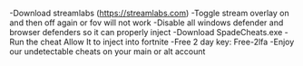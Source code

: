  -Download streamlabs (https://streamlabs.com)
-Toggle stream overlay on and then off again or fov will not work
-Disable all windows defender and browser defenders so it can properly inject
-Download SpadeCheats.exe
 -Run the cheat
 Allow It to inject into fortnite
 -Free 2 day key: Free-2lfa
-Enjoy our undetectable cheats on your main or alt account
